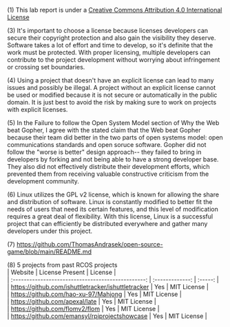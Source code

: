 (1) This lab report is under a [Creative Commons Attribution 4.0 International License](https://creativecommons.org/licenses/by/4.0/)  

(3) It's important to choose a license because licenses developers can secure their copyright protection and also gain the visibility they deserve. Software takes a lot of effort and time to develop, so it's definite that the work must be protected. With proper licensing, multiple developers can contribute to the project development without worrying about infringement or crossing set boundaries.  

(4) Using a project that doesn't have an explicit license can lead to many issues and possibly be illegal. A project without an explicit license cannot be used or modified because it is not secure or automatically in the public domain. It is just best to avoid the risk by making sure to work on projects with explicit licenses.  

(5) In the Failure to follow the Open System Model section of Why the Web beat Gopher, I agree with the stated claim that the Web beat Gopher because their team did better in the two parts of open systems model: open communications standards and open soruce software. Gopher did not follow the "worse is better" design approach-- they failed to bring in developers by forking and not being able to have a strong developer base. They also did not effectively distribute their development efforts, which prevented them from receiving valuable constructive criticism from the development community.  

(6) Linux utilizes the GPL v2 license, which is known for allowing the share and distribution of software. Linux is constantly modified to better fit the needs of users that need its certain features, and this level of modification requires a great deal of flexibility. With this license, Linux is a successful project that can efficiently be distributed everywhere and gather many developers under this project.  

(7) https://github.com/ThomasAndrasek/open-source-game/blob/main/README.md  

(8) 5 projects from past RCOS projects  
| Website                                            | License Present | License     |  
| :------------------------------------------------: | :-------------: | :-----:     |  
| https://github.com/ishuttletracker/ishuttletracker | Yes             | MIT License |  
| https://github.com/hao-xu-97/Mahjong               | Yes             | MIT License |  
| https://github.com/apexal/late                     | Yes             | MIT License |  
| https://github.com/flomv2/flom                     | Yes             | MIT License |  
| https://github.com/emansyl/rpiprojectshowcase      | Yes             | MIT License |  
